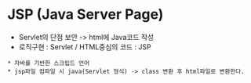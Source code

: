 # JSP (Java Server Page)
* Servlet의 단점 보안 -> html에 Java코드 작성
* 로직구현 : Servlet / HTML중심의 코드 : JSP
```
* 자바를 기반한 스크립드 언어
* jsp파일 컴파일 시 java(Servlet 형식) -> class 변환 후 html파일로 변환한다.
```
